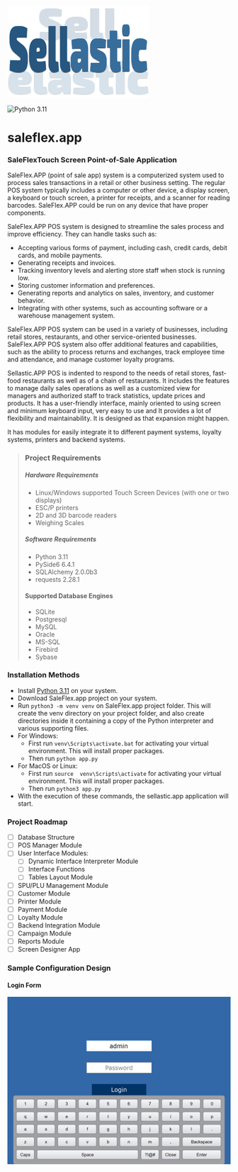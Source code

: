 ![Sellastic logo](https://raw.githubusercontent.com/Sellastic/.github/main/profile/logo.png)

![Python 3.11](https://img.shields.io/badge/python-%3E=_3.11-success.svg)

# saleflex.app

### SaleFlexTouch Screen Point-of-Sale Application

SaleFlex.APP (point of sale app) system is a computerized system used to process sales transactions in a retail or other business setting. The regular POS system typically includes a computer or other device, a display screen, a keyboard or touch screen, a printer for receipts, and a scanner for reading barcodes. SaleFlex.APP could be run on any device that have proper components.

SaleFlex.APP POS system is designed to streamline the sales process and improve efficiency. They can handle tasks such as:

- Accepting various forms of payment, including cash, credit cards, debit cards, and mobile payments.
- Generating receipts and invoices.
- Tracking inventory levels and alerting store staff when stock is running low.
- Storing customer information and preferences.
- Generating reports and analytics on sales, inventory, and customer behavior.
- Integrating with other systems, such as accounting software or a warehouse management system.

SaleFlex.APP POS system can be used in a variety of businesses, including retail stores, restaurants, and other service-oriented businesses. SaleFlex.APP POS system also offer additional features and capabilities, such as the ability to process returns and exchanges, track employee time and attendance, and manage customer loyalty programs.

Sellastic.APP POS is indented to respond to the needs of retail stores, fast-food restaurants as well as of a chain of restaurants. It includes the features to manage daily sales operations as well as a customized view for managers and authorized staff to track statistics, update prices and products. It has a user-friendly interface, mainly oriented to using screen and minimum keyboard input, very easy to use and It provides a lot of flexibility and maintainability. It is designed as that expansion might happen. 

It has modules for easily integrate it to different payment systems, loyalty systems, printers and backend systems.

> ### Project Requirements
>
> ##### Hardware Requirements
>
> - Linux/Windows supported Touch Screen Devices (with one or two displays) 
> - ESC/P printers
> - 2D and 3D barcode readers 
> - Weighing Scales
>
> ##### Software Requirements
>
> - Python 3.11
> - PySide6 6.4.1
> - SQLAlchemy 2.0.0b3
> - requests 2.28.1
>
> #### Supported Database Engines
>
> - SQLite
> - Postgresql
> - MySQL
> - Oracle
> - MS-SQL
> - Firebird
> - Sybase

### Installation Methods

* Install [Python 3.11](https://www.python.org/downloads/) on your system.
* Download SaleFlex.app project on your system.
* Run `python3 -m venv venv` on SaleFlex.app project folder. This will create the venv directory on your project folder, and also create directories inside it containing a copy of the Python interpreter and various supporting files.
* For Windows:
  * First run `venv\Scripts\activate.bat` for activating your virtual environment. This will install proper packages.
  * Then run `python app.py`
* For MacOS or Linux:
  * First run `source  venv\Scripts\activate` for activating your virtual environment. This will install proper packages.
  * Then run `python3 app.py`
* With the execution of these commands, the sellastic.app application will start.

### Project Roadmap

- [ ] Database Structure
- [ ] POS Manager Module
- [ ] User Interface Modules:
  - [ ] Dynamic Interface Interpreter Module
  - [ ] Interface Functions
  - [ ] Tables Layout Module
- [ ] SPU/PLU Management Module
- [ ] Customer Module
- [ ] Printer Module
- [ ] Payment Module
- [ ] Loyalty Module
- [ ] Backend Integration Module
- [ ] Campaign Module
- [ ] Reports Module
- [ ] Screen Designer App

### Sample Configuration Design
#### Login Form
![Login Form](https://raw.githubusercontent.com/Sellastic/.github/main/profile/login.png)


